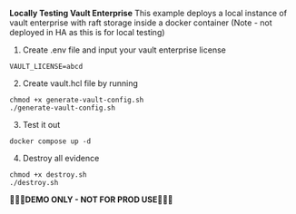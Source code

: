 **Locally Testing Vault Enterprise**
This example deploys a local instance of vault enterprise with raft storage inside a docker container (Note - not deployed in HA as this is for local testing)

1. Create .env file and input your vault enterprise license

```
VAULT_LICENSE=abcd
```

2. Create vault.hcl file by running

```
chmod +x generate-vault-config.sh
./generate-vault-config.sh
```

3. Test it out

```
docker compose up -d
```

4. Destroy all evidence

```
chmod +x destroy.sh
./destroy.sh
```

**🙅🏻‍♀️DEMO ONLY - NOT FOR PROD USE🙅🏻‍♀️**
